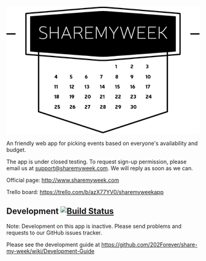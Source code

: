 ![alt tag](https://github.com/202Forever/share-my-week/blob/master/src/main/resources/static/images/sharemyweek-logo.png)

An friendly web app for picking events based on everyone's availability and budget. 

The app is under closed testing. To request sign-up permission, please email us at support@sharemyweek.com. We will reply as soon as we can.

Official page: http://www.sharemyweek.com

Trello board: https://trello.com/b/azX77YV0/sharemyweekapp

## Development [![Build Status](https://travis-ci.org/202Forever/share-my-week.svg?branch=master)](https://travis-ci.org/202Forever/share-my-week)

Note: Development on this app is inactive. Please send problems and requests to our GitHub issues tracker.

Please see the development guide at https://github.com/202Forever/share-my-week/wiki/Development-Guide